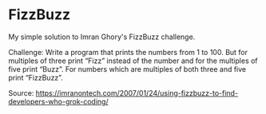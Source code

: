 # FizzBuzz
My simple solution to Imran Ghory's FizzBuzz challenge.

Challenge:
Write a program that prints the numbers from 1 to 100. But for multiples of three
print “Fizz” instead of the number and for the multiples of five print “Buzz”. For
numbers which are multiples of both three and five print “FizzBuzz”.

Source:
https://imranontech.com/2007/01/24/using-fizzbuzz-to-find-developers-who-grok-coding/
